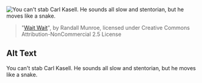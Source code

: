![You can't stab Carl Kasell. He sounds all slow and stentorian, but he moves like a snake.](https://imgs.xkcd.com/comics/wait_wait.png)
> "[Wait Wait](https://xkcd.com/997/)", by Randall Munroe, licensed under Creative Commons Attribution-NonCommercial 2.5 License

## Alt Text
You can't stab Carl Kasell. He sounds all slow and stentorian, but he moves like a snake.
